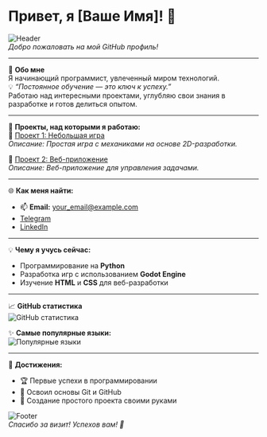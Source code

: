 # Привет, я [Ваше Имя]! 👋

![Header](https://i.imgur.com/qRfPfHK.jpg)  
*Добро пожаловать на мой GitHub профиль!*  

---

🌟 **Обо мне**  
Я начинающий программист, увлеченный миром технологий.  
💡 *“Постоянное обучение — это ключ к успеху.”*  
Работаю над интересными проектами, углубляю свои знания в разработке и готов делиться опытом.

---

🚀 **Проекты, над которыми я работаю:**  
📁 [Проект 1: Небольшая игра](https://github.com/)  
_Описание: Простая игра с механиками на основе 2D-разработки._  

📁 [Проект 2: Веб-приложение](https://github.com/)  
_Описание: Веб-приложение для управления задачами._

---

🌐 **Как меня найти:**  
- 📫 **Email:** your_email@example.com  
- [Telegram](https://t.me/ваш_ник)  
- [LinkedIn](https://linkedin.com/in/ваш_ник)  

---

💡 **Чему я учусь сейчас:**  
- Программирование на **Python**  
- Разработка игр с использованием **Godot Engine**  
- Изучение **HTML** и **CSS** для веб-разработки  

---

📈 **GitHub статистика**  
![GitHub статистика]([https://github-readme-stats.vercel.app/api?username=ваш_ник&show_icons=true&theme=radical](https://github-readme-stats.vercel.app/api?username=sinorit&show_icons=true&theme=radical))

✨ **Самые популярные языки:**  
![Популярные языки](https://github-readme-stats.vercel.app/api/top-langs/?username=ваш_ник&layout=compact&theme=radical)

---

🌟 **Достижения:**  
- 🏆 Первые успехи в программировании  
- 📘 Освоил основы Git и GitHub  
- 🎉 Создание простого проекта своими руками  

![Footer](https://i.imgur.com/ydHkr7F.jpg)  
*Спасибо за визит! Успехов вам! 🚀*

